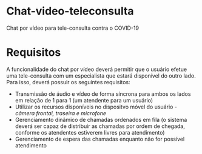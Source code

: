 # Chat-video-teleconsulta
Chat por vídeo para tele-consulta contra o COVID-19

# Requisitos

A funcionalidade do chat por vídeo deverá permitir que o usuário efetue uma tele-consulta com um especialista que estará disponível do outro lado. Para isso, deverá possuir os seguintes requisitos:

* Transmissão de áudio e vídeo de forma síncrona para ambos os lados em relação de 1 para 1 (um atendente para um usuário)
* Utilizar os recursos disponíveis no dispositvo móvel do usuário - _câmera frontal, traseira e microfone_
* Gerenciamento dinâmico de chamadas ordenados em fila (o sistema deverá ser capaz de distribuir as chamadas por ordem de chegada, conforme os atendentes estiverem livres para atendimento)
* Gerenciamento de espera das chamadas enquanto não for possível atendimento


